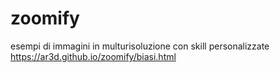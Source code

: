 # zoomify
esempi di immagini in multurisoluzione con skill personalizzate
https://ar3d.github.io/zoomify/biasi.html
